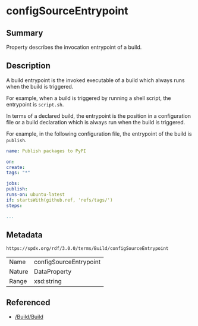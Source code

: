<!-- Automatically generated by spec-parser v2.1.0 on 2024-06-17T15:44:58.460830+00:00 -->
<!-- SPDX-License-Identifier: Community-Spec-1.0 -->

# configSourceEntrypoint

## Summary

Property describes the invocation entrypoint of a build.


## Description

A build entrypoint is the invoked executable of a build which always runs when
the build is triggered.

For example, when a build is triggered by running a shell script, the
entrypoint is `script.sh`.

In terms of a declared build, the entrypoint is the position in a configuration
file or a build declaration which is always run when the build is triggered.

For example, in the following configuration file, the entrypoint of the build
is `publish`.

```yaml
name: Publish packages to PyPI

on:
create:
tags: "*"

jobs:
publish:
runs-on: ubuntu-latest
if: startsWith(github.ref, 'refs/tags/')
steps:

...
```


## Metadata

`https://spdx.org/rdf/3.0.0/terms/Build/configSourceEntrypoint`


| | |
|---|---|
| Name | configSourceEntrypoint |
| Nature | DataProperty |
| Range | xsd:string |




## Referenced

- [/Build/Build](../../Build/Classes/Build.md)

